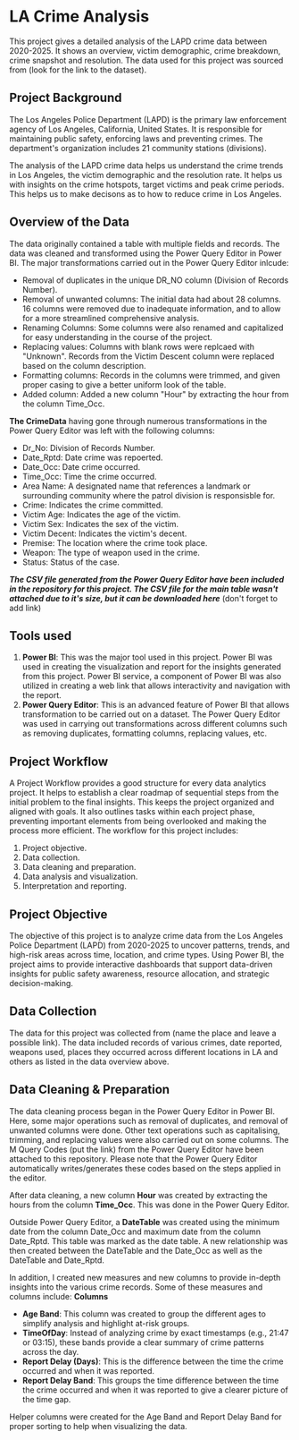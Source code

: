 # LA Crime Analysis
This project gives a detailed analysis of the LAPD crime data between 2020-2025. It shows an overview, victim demographic, crime breakdown, crime snapshot and resolution. The data used for this project was sourced from (look for the link to the dataset). 
## Project Background
The Los Angeles Police Department (LAPD) is the primary law enforcement agency of Los Angeles, California, United States. It is responsible for maintaining public safety, enforcing laws and preventing crimes. The department's organization includes 21 community stations (divisions).

The analysis of the LAPD crime data helps us understand the crime trends in Los Angeles, the victim demographic and the resolution rate. It helps us with insights on the crime hotspots, target victims and peak crime periods. This helps us to make decisons as to how to reduce crime in Los Angeles.
## Overview of the Data
The data originally contained a table with multiple fields and records. The data was cleaned and transformed using the Power Query Editor in Power BI. The major transformations carried out in the Power Query Editor inlcude:
* Removal of duplicates in the unique DR_NO column (Division of Records Number).
* Removal of unwanted columns: The initial data had about 28 columns. 16 columns were removed due to inadequate information, and to allow for a more streamlined comprehensive analysis.
* Renaming Columns: Some columns were also renamed and capitalized for easy understanding in the course of the project.
* Replacing values: Columns with blank rows were replcaed with "Unknown". Records from the Victim Descent column were replaced based on the column description.
* Formatting columns: Records in the columns were trimmed, and given proper casing to give a better uniform look of the table.
* Added column: Added a new column "Hour" by extracting the hour from the column Time_Occ.

**The CrimeData** having gone through numerous transformations in the Power Query Editor was left with the following columns:
* Dr_No: Division of Records Number.
* Date_Rptd: Date crime was repoerted.
* Date_Occ: Date crime occurred.
* Time_Occ: Time the crime occurred.
* Area Name: A designated name that references a landmark or surrounding community where the patrol division is responsisble for.
* Crime: Indicates the crime committed.
* Victim Age: Indicates the age of the victim.
* Victim Sex: Indicates the sex of the victim.
* Victim Decent: Indicates the victim's decent.
* Premise: The location where the crime took place.
* Weapon: The type of weapon used in the crime.
* Status: Status of the case.

***The CSV file generated from the Power Query Editor have been included in the repository for this project. The CSV file for the main table wasn't attached due to it's size, but it can be downloaded here*** (don't forget to add link)

## Tools used 
1. **Power BI**: This was the major tool used in this project. Power BI was used in creating the visualization and report for the insights generated from this project. Power BI service, a component of Power BI was also utilized in creating a web link that allows interactivity and navigation with the report.
2. **Power Query Editor**: This is an advanced feature of Power BI that allows transformation to be carried out on a dataset. The Power Query Editor was used in carrying out transformations across different columns such as removing duplicates, formatting columns, replacing values, etc.

## Project Workflow
A Project Workflow provides a good structure for every data analytics project. It helps to establish a clear roadmap of sequential steps from the initial problem to the final insights. This keeps the project organized and aligned with goals. It also outlines tasks within each project phase, preventing important elements from being overlooked and making the process more efficient. The workflow for this project includes:
1. Project objective.
2. Data collection.
3. Data cleaning and preparation.
4. Data analysis and visualization.
5. Interpretation and reporting.

## Project Objective
The objective of this project is to analyze crime data from the Los Angeles Police Department (LAPD) from 2020-2025 to uncover patterns, trends, and high-risk areas across time, location, and crime types. Using Power BI, the project aims to provide interactive dashboards that support data-driven insights for public safety awareness, resource allocation, and strategic decision-making.

## Data Collection 
The data for this project was collected from (name the place and leave a possible link). The data included records of various crimes, date reported, weapons used, places they occurred across different locations in LA and others as listed in the data overview above.
## Data Cleaning & Preparation
The data cleaning process began in the Power Query Editor in Power BI. Here, some major operations such as removal of duplicates, and removal of unwanted columns were done. Other text operations such as capitalising, trimming, and replacing values were also carried out on some columns. The M Query Codes (put the link) from the Power Query Editor have been attached to this repository. Please note that the Power Query Editor automatically writes/generates these codes based on the steps applied in the editor.

After data cleaning, a new column **Hour** was created by extracting the hours from the column **Time_Occ**. This was done in the Power Query Editor. 

Outside Power Query Editor, a **DateTable** was created using the minimum date from the column Date_Occ and maximum date from the column Date_Rptd. This table was marked as the date table. A new relationship was then created between the DateTable and the Date_Occ as well as the DateTable and Date_Rptd. 

In addition, I created new measures and new columns to provide in-depth insights into the various crime records. Some of these measures and columns include:
**Columns**
* **Age Band**: This column was created to group the different ages to simplify analysis and highlight at-risk groups.
* **TimeOfDay**: Instead of analyzing crime by exact timestamps (e.g., 21:47 or 03:15), these bands provide a clear summary of crime patterns across the day.
* **Report Delay (Days)**: This is the difference between the time the crime occurred and when it was reported.
* **Report Delay Band**: This groups the time difference between the time the crime occurred and when it was reported to give a clearer picture of the time gap.

Helper columns were created for the Age Band and Report Delay Band for proper sorting to help when visualizing the data. 
